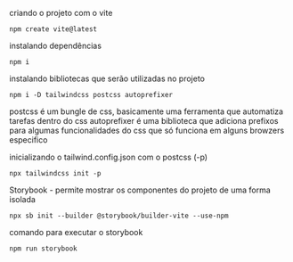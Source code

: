 criando o projeto com o vite
```
npm create vite@latest
```
instalando dependências
```
npm i
```
instalando bibliotecas que serão utilizadas no projeto
```
npm i -D tailwindcss postcss autoprefixer
```
postcss é um bungle de css, basicamente uma ferramenta que automatiza tarefas dentro do css
autoprefixer é uma biblioteca que adiciona prefixos para algumas funcionalidades do css que só funciona em alguns browzers especifico

inicializando o tailwind.config.json com o postcss (-p)
```
npx tailwindcss init -p
```
Storybook -  permite mostrar os componentes do projeto de uma forma isolada
```
npx sb init --builder @storybook/builder-vite --use-npm
```
comando para executar o storybook
```
npm run storybook
```